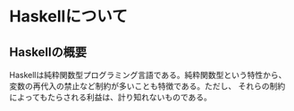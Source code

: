 # Haskellについて

## Haskellの概要
Haskellは純粋関数型プログラミング言語である。純粋関数型という特性から、
変数の再代入の禁止など制約が多いことも特徴である。ただし、
それらの制約によってもたらされる利益は、計り知れないものである。
